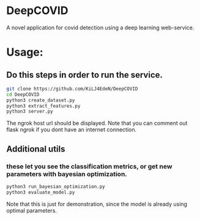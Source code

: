 # DeepCOVID
A novel application for covid detection using a deep learning web-service.

# Usage:
## Do this steps in order to run the service.

```bash
git clone https://github.com/KiLJ4EdeN/DeepCOVID
cd DeepCOVID
python3 create_dataset.py
python3 extract_features.py
python3 server.py
```
The ngrok host url should be displayed.
Note that you can comment out flask ngrok if you dont have an internet connection.


## Additional utils
### these let you see the classification metrics, or get new parameters with bayesian optimization.
```bash
python3 run_bayesian_optimization.py
python3 evaluate_model.py
```
Note that this is just for demonstration, since the model is already using optimal parameters.
